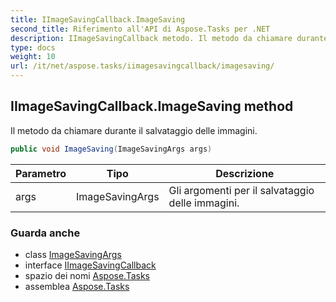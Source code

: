 ```yaml
---
title: IImageSavingCallback.ImageSaving
second_title: Riferimento all'API di Aspose.Tasks per .NET
description: IImageSavingCallback metodo. Il metodo da chiamare durante il salvataggio delle immagini.
type: docs
weight: 10
url: /it/net/aspose.tasks/iimagesavingcallback/imagesaving/
---
```

## IImageSavingCallback.ImageSaving method

Il metodo da chiamare durante il salvataggio delle immagini.

```csharp
public void ImageSaving(ImageSavingArgs args)
```

| Parametro | Tipo | Descrizione |
| --- | --- | --- |
| args | ImageSavingArgs | Gli argomenti per il salvataggio delle immagini. |

### Guarda anche

* class [ImageSavingArgs](../../imagesavingargs/)
* interface [IImageSavingCallback](../)
* spazio dei nomi [Aspose.Tasks](../../iimagesavingcallback/)
* assemblea [Aspose.Tasks](../../../)


